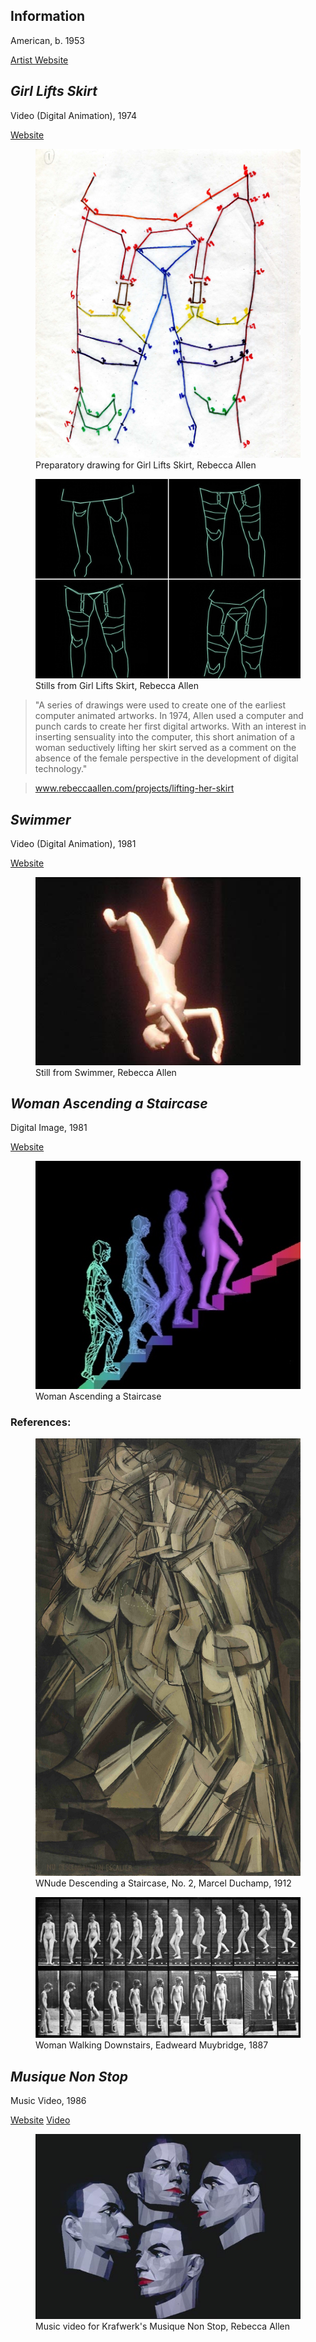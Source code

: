 
## Information

American, b. 1953

[Artist Website](https://www.rebeccaallen.com)

## *Girl Lifts Skirt*

Video (Digital Animation), 1974

[Website](https://www.rebeccaallen.com/projects/lifting-her-skirt)

<figure> <img src = "/assets/images/02_maya_rebeccaallen_GirlLiftSkirt.jpg"><figcaption>Preparatory drawing for Girl Lifts Skirt, Rebecca Allen</figcaption></figure>

<figure> <img src = "/assets/images/02_maya_rebeccaallen_GirlLiftSkirt_1.jpg"><figcaption>Stills from Girl Lifts Skirt, Rebecca Allen</figcaption></figure>

> "A series of drawings were used to create one of the earliest computer animated artworks. In 1974, Allen used a computer and punch cards to create her first digital artworks. With an interest in inserting sensuality into the computer, this short animation of a woman seductively lifting her skirt served as a comment on the absence of the female perspective in the development of digital technology."

> www.rebeccaallen.com/projects/lifting-her-skirt

## *Swimmer*

Video (Digital Animation), 1981

[Website](https://www.rebeccaallen.com/projects/swimmer)

<figure> <img src = "/assets/images/02_maya_rebeccaallen_swimmer.jpg"><figcaption>Still from Swimmer, Rebecca Allen</figcaption></figure>

## *Woman Ascending a Staircase*

Digital Image, 1981

[Website](https://www.rebeccaallen.com/projects/steps-still-image)

<figure> <img src = "/assets/images/02_maya_rebeccaallen_womanascendingastaircase.jpg"><figcaption>Woman Ascending a Staircase</figcaption></figure>


### References:

<figure> <img src = "/assets/images/02_maya_duchamp_nude.jpg" width= "500" style = "size: 1% !important;"><figcaption>WNude Descending a Staircase, No. 2, Marcel Duchamp, 1912</figcaption></figure>

<figure> <img src = "/assets/images/02_maya_muybridge_nude.jpg"><figcaption>Woman Walking Downstairs, Eadweard Muybridge, 1887</figcaption></figure>

## *Musique Non Stop*

Music Video, 1986

[Website](https://www.rebeccaallen.com/projects/musique-non-stop)
[Video](https://www.youtube.com/watch?v=O0lIlROWro8&list=RDO0lIlROWro8&start_radio=1)

<figure> <img src = "/assets/images/02_maya_rebeccaallen_musiquenonstop.jpg"><figcaption>Music video for Krafwerk's Musique Non Stop, Rebecca Allen</figcaption></figure>